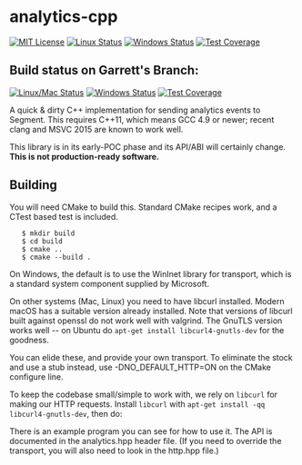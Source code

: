 # analytics-cpp

[![MIT License](https://img.shields.io/badge/license-MIT-blue.svg)](https://github.com/segmentio/analytics-cpp/blob/master/LICENSE)
[![Linux Status](https://img.shields.io/travis/segementio/analytics-cpp/master.svg?label=linux)](https://travis-ci.org/segmentio/analytics-cpp)
[![Windows Status](https://img.shields.io/appveyor/ci/segmentio/analytics-cpp/master.svg?label=windows)](https://ci.appveyor.com/project/segmentio/analytics-cpp)
 [![Test Coverage](https://coveralls.io/repos/segmentio/analytics-cpp/badge.svg?branch=master)](https://coveralls.io/r/segmentio/analytics-cpp)

Build status on Garrett's Branch:
---------------------------------

[![Linux/Mac Status](https://travis-ci.org/segmentio/analytics-cpp.svg?branch=garrett)](https://travis-ci.org/gdamore/analytics-cpp)
[![Windows Status](https://img.shields.io/appveyor/ci/gdamore/analytics-cpp/garrett.svg?label=windows)](https://ci.appveyor.com/project/gdamore/analytics-cpp)
 [![Test Coverage](https://coveralls.io/repos/gdamore/analytics-cpp/badge.svg?branch=coverall)](https://coveralls.io/r/gdamore/analytics-cpp)

A quick & dirty C++ implementation for sending analytics events to Segment.
This requires C++11, which means GCC 4.9 or newer; recent clang and MSVC 2015
are known to work well.

This library is in its early-POC phase and its API/ABI will certainly change. **This is not production-ready software.**

## Building

You will need CMake to build this.  Standard CMake recipes work, and a CTest
based test is included.

```
   $ mkdir build
   $ cd build
   $ cmake ..
   $ cmake --build .
```

On Windows, the default is to use the WinInet library for transport, which
is a standard system component supplied by Microsoft.

On other systems (Mac, Linux) you need to have libcurl installed.  Modern macOS
has a suitable version already installed.  Note that versions of libcurl built
against openssl do not work well with valgrind.  The GnuTLS version works well --
on Ubuntu do `apt-get install libcurl4-gnutls-dev` for the goodness.

You can elide these, and provide your own transport.  To eliminate the stock and
use a stub instead, use -DNO_DEFAULT_HTTP=ON on the CMake configure line.

To keep the codebase small/simple to work with, we rely on `libcurl` for making our HTTP requests. Install `libcurl` with `apt-get install -qq libcurl4-gnutls-dev`, then do:

There is an example program you can see for how to use it.  The API is documented
in the analytics.hpp header file.  (If you need to override the transport, you
will also need to look in the http.hpp file.)
